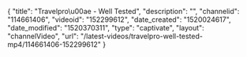 {
    "title": "Travelpro\u00ae - Well Tested",
    "description": "",
    "channelid": "114661406",
    "videoid": "152299612",
    "date_created": "1520024617",
    "date_modified": "1520370311",
    "type": "captivate",
    "layout": "channelVideo",
    "url": "\/latest-videos\/travelpro-well-tested-mp4\/114661406-152299612"
}